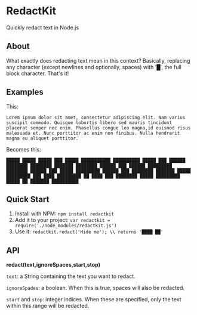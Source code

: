 # RedactKit
Quickly redact text in Node.js
## About
What exactly does redacting text mean in this context? Basically, replacing any character (except newlines and optionally, spaces) with '&#9608;', the full block character. That's it!

## Examples

This:

`Lorem ipsum dolor sit amet, consectetur adipiscing elit. Nam
varius suscipit commodo. Quisque lobortis libero sed mauris tincidunt
placerat semper nec enim. Phasellus congue leo magna,id
euismod risus malesuada et. Nunc porttitor ac enim non finibus.
Nulla hendrerit magna eu aliquet porttitor.`

Becomes this:

`█████ █████ █████ ███ █████ ███████████ ██████████ █████ ███
██████ ████████ ████████ ███████ ████████ ██████ ███ ██████ █████████
████████ ██████ ███ █████ █████████ ██████ ███ ████████
███████ █████ █████████ ███ ████ █████████ ██ ████ ███ ████████
█████ █████████ █████ ██ ███████ ██████████`

## Quick Start

1. Install with NPM: `npm install redactkit`
2. Add it to your project: `var redactkit = require('./node_modules/redactkit.js')`
3. Use it: `redactkit.redact('Hide me'); \\ returns '████ ██'`

## API

**redact(text,ignoreSpaces,start,stop)**

`text`: a String containing the text you want to redact.

`ignoreSpades`: a boolean. When this is true, spaces will also be redacted.

`start` and `stop`: integer indices. When these are specified, only the text within this range will be redacted.
